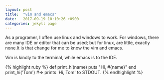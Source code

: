 ```yaml
---
layout: post
title:  "vim and emacs"
date:   2017-09-19 10:10:26 +0900
categories: jekyll page
---
```

As a programer, I offen use linux and windows to work.
For windows, there are many IDE or editor that can be used;
but for linux, are little, exactly none.It is that change for me 
to know the vim and emacs.

Vim is kindly to the terminal, while emacs is to the IDE.

{% highlight ruby %}
def print_hi(name)
  puts "Hi, #{name}"
end
print_hi('Tom')
#=> prints 'Hi, Tom' to STDOUT.
{% endhighlight %}
